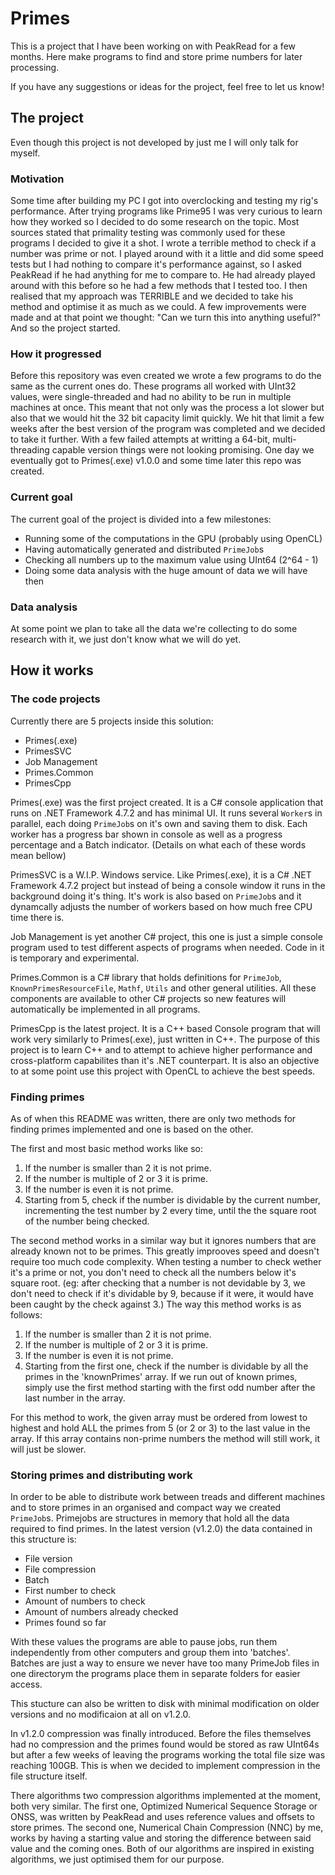 # Primes
This is a project that I have been working on with PeakRead for a few months.
Here make programs to find and store prime numbers for later processing.

If you have any suggestions or ideas for the project, feel free to let us know!

## The project

Even though this project is not developed by just me I will only talk for myself.

### Motivation

Some time after building my PC I got into overclocking and testing my rig's performance. After trying programs like Prime95 I was very curious to learn how they worked so I decided to do some research on the topic. Most sources stated that primality testing was commonly used for these programs I decided to give it a shot. I wrote a terrible method to check if a number was prime or not. I played around with it a little and did some speed tests but I had nothing to compare it's performance against, so I asked PeakRead if he had anything for me to compare to. He had already played around with this before so he had a few methods that I tested too. I then realised that my approach was TERRIBLE and we decided to take his method and optimise it as much as we could. A few improvements were made and at that point we thought: "Can we turn this into anything useful?" And so the project started.

### How it progressed

Before this repository was even created we wrote a few programs to do the same as the current ones do. These programs all worked with UInt32 values, were single-threaded and had no ability to be run in multiple machines at once. This meant that not only was the process a lot slower but also that we would hit the 32 bit capacity limit quickly. We hit that limit a few weeks after the best version of the program was completed and we decided to take it further. With a few failed attempts at writting a 64-bit, multi-threading capable version things were not looking promising. One day we eventually got to Primes(.exe) v1.0.0 and some time later this repo was created.

### Current goal

The current goal of the project is divided into a few milestones:
* Running some of the computations in the GPU (probably using OpenCL)
* Having automatically generated and distributed `PrimeJob`s
* Checking all numbers up to the maximum value using UInt64 (2^64 - 1)
* Doing some data analysis with the huge amount of data we will have then

### Data analysis

At some point we plan to take all the data we're collecting to do some research with it, we just don't know what we will do yet.



## How it works

### The code projects

Currently there are 5 projects inside this solution:
* Primes(.exe)
* PrimesSVC
* Job Management
* Primes.Common
* PrimesCpp

Primes(.exe) was the first project created. It is a C# console application that runs on .NET Framework 4.7.2 and has minimal UI. It runs several `Worker`s in parallel, each doing `PrimeJob`s on it's own and saving them to disk. Each worker has a progress bar shown in console as well as a progress percentage and a Batch indicator. (Details on what each of these words mean bellow)

PrimesSVC is a W.I.P. Windows service. Like Primes(.exe), it is a C# .NET Framework 4.7.2 project but instead of being a console window it runs in the background doing it's thing. It's work is also based on `PrimeJob`s and it dynamcally adjusts the number of workers based on how much free CPU time there is.

Job Management is yet another C# project, this one is just a simple console program used to test different aspects of programs when needed. Code in it is temporary and experimental.

Primes.Common is a C# library that holds definitions for `PrimeJob`, `KnownPrimesResourceFile`, `Mathf`, `Utils` and other general utilities. All these components are available to other C# projects so new features will automatically be implemented in all programs.

PrimesCpp is the latest project. It is a C++ based Console program that will work very similarly to Primes(.exe), just written in C++. The purpose of this project is to learn C++ and to attempt to achieve higher performance and cross-platform capabilites than it's .NET counterpart. It is also an objective to at some point use this project with OpenCL to achieve the best speeds.

### Finding primes

As of when this README was written, there are only two methods for finding primes implemented and one is based on the other. 

The first and most basic method works like so:
1. If the number is smaller than 2 it is not prime.
2. If the number is multiple of 2 or 3 it is prime.
3. If the number is even it is not prime.
4. Starting from 5, check if the number is dividable by the current number, incrementing the test number by 2 every time, until the the square root of the number being checked.

The second method works in a similar way but it ignores numbers that are already known not to be primes. This greatly improoves speed and doesn't require too much code complexity. When testing a number to check wether it's a prime or not, you don't need to check all the numbers below it's square root. (eg: after checking that a number is not devidable by 3, we don't need to check if it's dividable by 9, because if it were, it would have been caught by the check against 3.) The way this method works is as follows:
1. If the number is smaller than 2 it is not prime.
2. If the number is multiple of 2 or 3 it is prime.
3. If the number is even it is not prime.
4. Starting from the first one, check if the number is dividable by all the primes in the 'knownPrimes' array. If we run out of known primes, simply use the first method starting with the first odd number after the last number in the array.

For this method to work, the given array must be ordered from lowest to highest and hold ALL the primes from 5 (or 2 or 3) to the last value in the array. If this array contains non-prime numbers the method will still work, it will just be slower.

### Storing primes and distributing work

In order to be able to distribute work between treads and different machines and to store primes in an organised and compact way we created `PrimeJob`s.
Primejobs are structures in memory that hold all the data required to find primes. In the latest version (v1.2.0) the data contained in this structure is:
* File version
* File compression
* Batch
* First number to check
* Amount of numbers to check
* Amount of numbers already checked
* Primes found so far

With these values the programs are able to pause jobs, run them independently from other computers and group them into 'batches'. Batches are just a way to ensure we never have too many PrimeJob files in one directorym the programs place them in separate folders for easier access.

This stucture can also be written to disk with minimal modification on older versions and no modificaion at all on v1.2.0.

In v1.2.0 compression was finally introduced. Before the files themselves had no compression and the primes found would be stored as raw UInt64s but after a few weeks of leaving the programs working the total file size was reaching 100GB. This is when we decided to implement compression in the file structure itself.

There algorithms two compression algorithms implemented at the moment, both very similar. The first one, Optimized Numerical Sequence Storage or ONSS, was written by PeakRead and uses reference values and offsets to store primes. The second one, Numerical Chain Compression (NNC) by me, works by having a starting value and storing the difference between said value and the coming ones. Both of our algorithms are inspired in existing algorithms, we just optimised them for our purpose.
